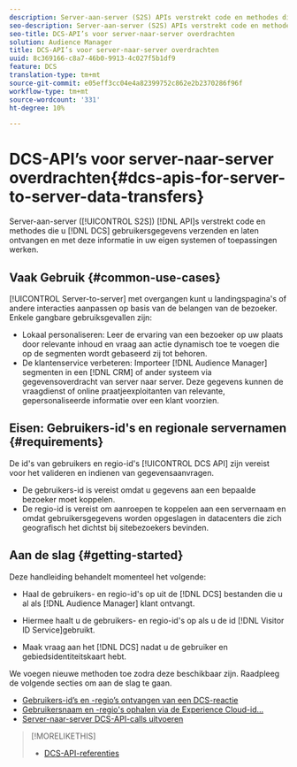 ```yaml
---
description: Server-aan-server (S2S) APIs verstrekt code en methodes die u DCS gebruikersgegevens verzenden en laten ontvangen en met deze informatie in uw eigen systemen of toepassingen werken.
seo-description: Server-aan-server (S2S) APIs verstrekt code en methodes die u DCS gebruikersgegevens verzenden en laten ontvangen en met deze informatie in uw eigen systemen of toepassingen werken.
seo-title: DCS-API’s voor server-naar-server overdrachten
solution: Audience Manager
title: DCS-API’s voor server-naar-server overdrachten
uuid: 8c369166-c8a7-46b0-9913-4c027f5b1df9
feature: DCS
translation-type: tm+mt
source-git-commit: e05eff3cc04e4a82399752c862e2b2370286f96f
workflow-type: tm+mt
source-wordcount: '331'
ht-degree: 10%

---
```



# DCS-API’s voor server-naar-server overdrachten{#dcs-apis-for-server-to-server-data-transfers}

Server-aan-server ([!UICONTROL S2S]) [!DNL API]s verstrekt code en methodes die u [!DNL DCS] gebruikersgegevens verzenden en laten ontvangen en met deze informatie in uw eigen systemen of toepassingen werken.

## Vaak Gebruik {#common-use-cases}

[!UICONTROL Server-to-server] met overgangen kunt u landingspagina&#39;s of andere interacties aanpassen op basis van de belangen van de bezoeker. Enkele gangbare gebruiksgevallen zijn:

* Lokaal personaliseren: Leer de ervaring van een bezoeker op uw plaats door relevante inhoud en vraag aan actie dynamisch toe te voegen die op de segmenten wordt gebaseerd zij tot behoren.
* De klantenservice verbeteren: Importeer [!DNL Audience Manager] segmenten in een [!DNL CRM] of ander systeem via gegevensoverdracht van server naar server. Deze gegevens kunnen de vraagdienst of online praatjeexploitanten van relevante, gepersonaliseerde informatie over een klant voorzien.

## Eisen: Gebruikers-id&#39;s en regionale servernamen {#requirements}

De id&#39;s van gebruikers en regio-id&#39;s [!UICONTROL DCS API] zijn vereist voor het valideren en indienen van gegevensaanvragen.

* De gebruikers-id is vereist omdat u gegevens aan een bepaalde bezoeker moet koppelen.
* De regio-id is vereist om aanroepen te koppelen aan een servernaam en omdat gebruikersgegevens worden opgeslagen in datacenters die zich geografisch het dichtst bij sitebezoekers bevinden.

## Aan de slag {#getting-started}

Deze handleiding behandelt momenteel het volgende:

* Haal de gebruikers- en regio-id&#39;s op uit de [!DNL DCS] bestanden die u al als [!DNL Audience Manager] klant ontvangt.

* Hiermee haalt u de gebruikers- en regio-id&#39;s op als u de id [!DNL Visitor ID Service]gebruikt.
* Maak vraag aan het [!DNL DCS] nadat u de gebruiker en gebiedsidentiteitskaart hebt.

We voegen nieuwe methoden toe zodra deze beschikbaar zijn. Raadpleeg de volgende secties om aan de slag te gaan.

* [Gebruikers-id’s en -regio’s ontvangen van een DCS-reactie](dcs-aam-ids.md)
* [Gebruikersnaam en -regio&#39;s ophalen via de Experience Cloud-id...](dcs-mcid-ids.md)
* [Server-naar-server DCS-API-calls uitvoeren](dcs-s2s-calls.md)

>[!MORELIKETHIS]
>
>* [DCS-API-referenties ](../../../api/dcs-intro/dcs-api-reference/dcs-api-methods.md)

